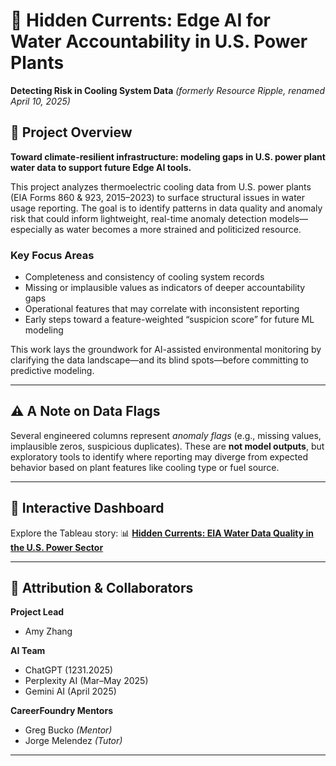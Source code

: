 # 🌊 Hidden Currents: Edge AI for Water Accountability in U.S. Power Plants

**Detecting Risk in Cooling System Data**
*(formerly *Resource Ripple*, renamed April 10, 2025)*

## 🧭 Project Overview

**Toward climate-resilient infrastructure: modeling gaps in U.S. power plant water data to support future Edge AI tools.**

This project analyzes thermoelectric cooling data from U.S. power plants (EIA Forms 860 & 923, 2015–2023) to surface structural issues in water usage reporting. The goal is to identify patterns in data quality and anomaly risk that could inform lightweight, real-time anomaly detection models—especially as water becomes a more strained and politicized resource.

### Key Focus Areas

* Completeness and consistency of cooling system records
* Missing or implausible values as indicators of deeper accountability gaps
* Operational features that may correlate with inconsistent reporting
* Early steps toward a feature-weighted “suspicion score” for future ML modeling

This work lays the groundwork for AI-assisted environmental monitoring by clarifying the data landscape—and its blind spots—before committing to predictive modeling.

---

## ⚠️ A Note on Data Flags

Several engineered columns represent *anomaly flags* (e.g., missing values, implausible zeros, suspicious duplicates). These are **not model outputs**, but exploratory tools to identify where reporting may diverge from expected behavior based on plant features like cooling type or fuel source.

---

## 🔗 Interactive Dashboard

Explore the Tableau story:
📊 [**Hidden Currents: EIA Water Data Quality in the U.S. Power Sector**](https://public.tableau.com/app/profile/amy.zhang8641/viz/EIA_WaterStewardshipProject/Story1?publish=yes)

---

## 🤝 Attribution & Collaborators

**Project Lead**

* Amy Zhang

**AI Team**

* ChatGPT (1231.2025)
* Perplexity AI (Mar–May 2025)
* Gemini AI (April 2025)

**CareerFoundry Mentors**

* Greg Bucko *(Mentor)*
* Jorge Melendez *(Tutor)*

---
